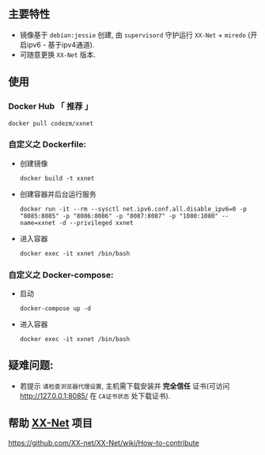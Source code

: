 ## 主要特性
- 镜像基于 `debian:jessie` 创建, 由 `supervisord` 守护运行 `XX-Net` + `miredo` (开启ipv6 - 基于ipv4通道).
- 可随意更换 `XX-Net` 版本.

## 使用
### Docker Hub 「 推荐 」
    docker pull codezm/xxnet

### 自定义之 Dockerfile:
- 创建镜像

      docker build -t xxnet
- 创建容器并后台运行服务

      docker run -it --rm --sysctl net.ipv6.conf.all.disable_ipv6=0 -p "8085:8085" -p "8086:8086" -p "8087:8087" -p "1080:1080" --name=xxnet -d --privileged xxnet
- 进入容器

      docker exec -it xxnet /bin/bash

### 自定义之 Docker-compose:
- 启动

      docker-compose up -d
- 进入容器

      docker exec -it xxnet /bin/bash
## 疑难问题:
- 若提示 `请检查浏览器代理设置`, 主机需下载安装并 **完全信任** 证书(可访问 http://127.0.0.1:8085/ 在 `CA证书状态` 处下载证书).

## 帮助 [XX-Net](https://github.com/XX-net/XX-Net) 项目
https://github.com/XX-net/XX-Net/wiki/How-to-contribute
